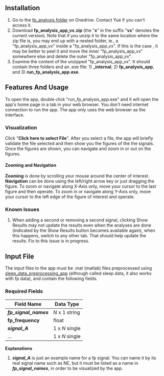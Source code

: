 ## Installation
1. Go to the [fp_analysis folder](https://uofr-my.sharepoint.com/:f:/r/personal/yzhao38_ur_rochester_edu/Documents/fp_analysis_project?csf=1&web=1&e=JIeIs6) on Onedrive. Contact Yue if you can't access it.
2. Download **fp_analysis_app_vx.zip** (the "**x**" in the suffix "**vx**" denotes the current version). Note that if you unzip it to the same location where the zip file is, you may end up with a nested folder, ie., a "fp_analysis_app_vx" inside a "fp_analysis_app_vx". If this is the case , it may be better to peel it and move the inner "fp_analysis_app_vx" somewhere else and delete the outer "fp_analysis_app_vx".  
2. Examine the content of the unzipped "fp_analysis_app_vx". It should contain three folders and an .exe file: 1) **_internal**, 2) **fp_analysis_app**, and 3) **run_fp_analysis_app.exe**.


## Features And Usage 
To open the app, double click "run_fp_analysis_app.exe" and it will open the app's home page in a tab in your web browser. You don't need internet connection to run the app. The app only uses the web browser as the interface.

### Visualization
Click "**Click here to select File**". After you select a file, the app will briefly validate the file selected and then show you the figures of the the signals. Once the figures are shown, you can navigate and zoom in or out on the figures.

#### Zooming and Navigation
**Zooming** is done by scrolling your mouse around the center of interest. **Navigation** can be done using the left/right arrow key or just dragging the figure. To zoom or navigate along X-Axis only, move your cursor to the last figure and then operate. To zoom in or navigate along Y-Axis only, move your cursor to the left edge of the figure of interest and operate. 


### Known Issues
1. When adding a second or removing a second signal, clicking Show Results may not update the results even when the analyses are done (indicated by the Show Results button becomes available again), when this happens, switch to any other tab. That should help update the results. Fix to this issue is in progress.


## Input File 
The input files to the app must be .mat (matlab) files preprocessed using [sleep_data_preprocessing_app](https://github.com/yzhaoinuw/sleep_data_preprocessing_app) (although called sleep data, it also works with fp data), and contain the following fields. 
### Required Fields
| Field Name            | Data Type      |
| ----------------------|----------------|
| **_fp_signal_names_** | *N* x 1 string |
| **fp_frequency**      | float          |
| **_signal_A_**        | 1 x *N* single |
|  ...                  | 1 x *N* single | 

**Explanations**
1. **_signal_A_**  is just an example name for a fp signal. You can name it by its real signal name such as NE, but it must be listed as a name in **_fp_signal_names_**, in order to be visualized by the app.